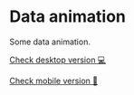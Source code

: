# Data animation

Some data animation.  

[Check desktop version 💻](https://andreyvozniuk.github.io/data-animation/desktop.html)

[Check mobile version 📱](https://andreyvozniuk.github.io/data-animation/mobile.html)
